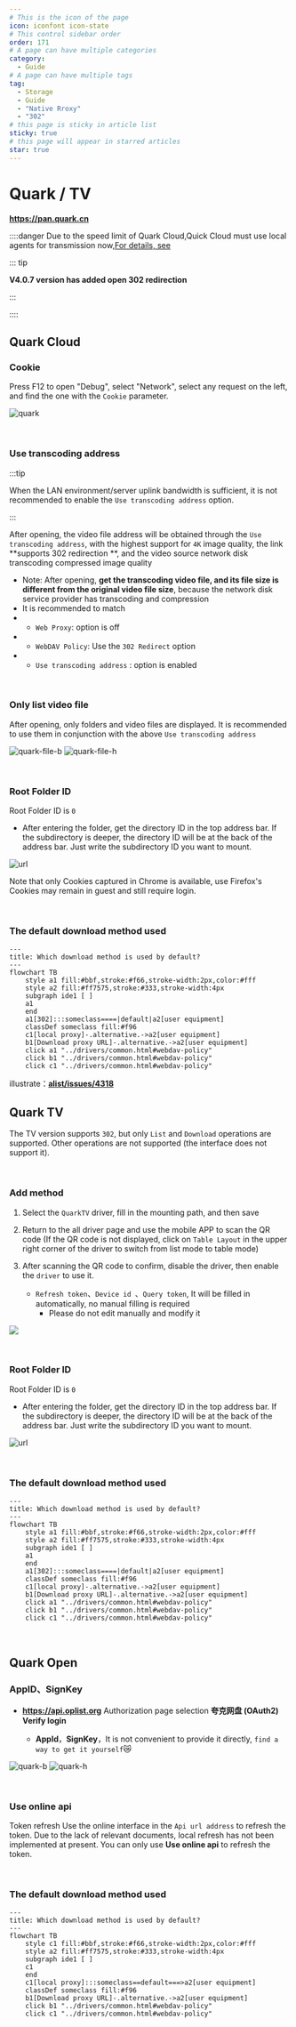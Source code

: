 ```yaml
---
# This is the icon of the page
icon: iconfont icon-state
# This control sidebar order
order: 171
# A page can have multiple categories
category:
  - Guide
# A page can have multiple tags
tag:
  - Storage
  - Guide
  - "Native Rroxy"
  - "302"
# this page is sticky in article list
sticky: true
# this page will appear in starred articles
star: true
---
```


# Quark / TV

**https://pan.quark.cn**

::::danger
Due to the speed limit of Quark Cloud,Quick Cloud must use local agents for transmission now,[For details, see](https://github.com/alist-org/alist/issues/4318#issuecomment-1536214188)

::: tip

**V4.0.7 version has added open 302 redirection**

:::

::::



## **Quark Cloud**

### **Cookie**

Press F12 to open "Debug", select "Network", select any request on the left, and find the one with the `Cookie` parameter.

![quark](/img/drivers/quark/quark_cookie.png)

<br/>



### **Use transcoding address**

:::tip

When the LAN environment/server uplink bandwidth is sufficient, it is not recommended to enable the `Use transcoding address` option.

:::

After opening, the video file address will be obtained through the `Use transcoding address`, with the highest support for `4K` image quality, the link **supports 302 redirection **, and the video source network disk transcoding compressed image quality

- Note: After opening, **get the transcoding video file, and its file size is different from the original video file size**, because the network disk service provider has transcoding and compression
- It is recommended to match
- - `Web Proxy`: option is off
- - `WebDAV Policy`: Use the `302 Redirect` option
- - `Use transcoding address` : option is enabled

<br/>



### **Only list video file**

After opening, only folders and video files are displayed. It is recommended to use them in conjunction with the above `Use transcoding address`

![quark-file-b](/img/drivers/quark/quark_file_b.png#light)
![quark-file-h](/img/drivers/quark/quark_file_h.png#dark)

<br/>



### **Root Folder ID**

Root Folder ID is `0`

- After entering the folder, get the directory ID in the top address bar. If the subdirectory is deeper, the directory ID will be at the back of the address bar. Just write the subdirectory ID you want to mount.

![url](/img/drivers/quark/quark_fileid.png)

Note that only Cookies captured in Chrome is available, use Firefox's Cookies may remain in guest and still require login.

<br/>



### **The default download method used**


```mermaid
---
title: Which download method is used by default?
---
flowchart TB
    style a1 fill:#bbf,stroke:#f66,stroke-width:2px,color:#fff
    style a2 fill:#ff7575,stroke:#333,stroke-width:4px
    subgraph ide1 [ ]
    a1
    end
    a1[302]:::someclass====|default|a2[user equipment]
    classDef someclass fill:#f96
    c1[local proxy]-.alternative.->a2[user equipment]
    b1[Download proxy URL]-.alternative.->a2[user equipment]
    click a1 "../drivers/common.html#webdav-policy"
    click b1 "../drivers/common.html#webdav-policy"
    click c1 "../drivers/common.html#webdav-policy"
```

illustrate：[**alist/issues/4318**](https://github.com/alist-org/alist/issues/4318#issuecomment-1536214188)



## **Quark TV**

The TV version supports `302`, but only `List` and `Download` operations are supported. Other operations are not supported (the interface does not support it).

<br/>



### **Add method**

1. Select the `QuarkTV` driver, fill in the mounting path, and then save

2. Return to the all driver page and use the mobile APP to scan the QR code (If the QR code is not displayed, click on `Table Layout` in the upper right corner of the driver to switch from list mode to table mode)

3. After scanning the QR code to confirm, disable the driver, then enable the `driver` to use it.
   - `Refresh token`、`Device id `、`Query token`, It will be filled in automatically, no manual filling is required
     - Please do not edit manually and modify it

![](/img/drivers/tv_qrcode.png)

<br/>



### **Root Folder ID**

Root Folder ID is `0`

- After entering the folder, get the directory ID in the top address bar. If the subdirectory is deeper, the directory ID will be at the back of the address bar. Just write the subdirectory ID you want to mount.

![url](/img/drivers/quark/quark_fileid.png)

<br/>



### **The default download method used**

```mermaid
---
title: Which download method is used by default?
---
flowchart TB
    style a1 fill:#bbf,stroke:#f66,stroke-width:2px,color:#fff
    style a2 fill:#ff7575,stroke:#333,stroke-width:4px
    subgraph ide1 [ ]
    a1
    end
    a1[302]:::someclass====|default|a2[user equipment]
    classDef someclass fill:#f96
    c1[local proxy]-.alternative.->a2[user equipment]
    b1[Download proxy URL]-.alternative.->a2[user equipment]
    click a1 "../drivers/common.html#webdav-policy"
    click b1 "../drivers/common.html#webdav-policy"
    click c1 "../drivers/common.html#webdav-policy"
```





<br/>

## **Quark Open**

### AppID、SignKey

- **https://api.oplist.org** Authorization page selection **夸克网盘 (OAuth2) Verify login**

  - **AppId**，**SignKey**，It is not convenient to provide it directly, `find a way to get it yourself`:crying_cat_face:


![quark-b](/img/drivers/quark/quark_token_b.png#light)
![quark-h](/img/drivers/quark/quark_token_h.png#dark)

<br/>



### **Use online api**

Token refresh Use the online interface in the `Api url address` to refresh the token. Due to the lack of relevant documents, local refresh has not been implemented at present. You can only use **Use online api** to refresh the token.

<br/>



### **The default download method used**


```mermaid
---
title: Which download method is used by default?
---
flowchart TB
    style c1 fill:#bbf,stroke:#f66,stroke-width:2px,color:#fff
    style a2 fill:#ff7575,stroke:#333,stroke-width:4px
    subgraph ide1 [ ]
    c1
    end
    c1[local proxy]:::someclass==default===>a2[user equipment]
    classDef someclass fill:#f96
    b1[Download proxy URL]-.alternative.->a2[user equipment]
    click b1 "../drivers/common.html#webdav-policy"
    click c1 "../drivers/common.html#webdav-policy"
```
